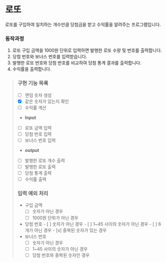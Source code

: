 # 로또
로또를 구입하여 일치하는 개수만큼 당첨금을 받고 수익률을 알려주는 프로그램입니다.

### 동작과정
1. 로또 구입 금액을 1000원 단위로 입력하면 발행한 로또 수량 및 번호를 출력합니다.
2. 당첨 번호와 보너스 번호를 입력받습니다.
3. 발행한 로또 번호와 당첨 번호를 비교하여 당첨 통계 결과를 출력합니다.
4. 수익률을 출력합니다.

> ### 구현 기능 목록
> - [ ] 랜덤 숫자 생성
> - [x] 같은 숫자가 있는지 확인
> - [ ] 수익률 계산
> - **Input**
> - [ ] 로또 금액 입력
> - [ ] 당첨 번호 입력
> - [ ] 보너스 번호 입력
> - **output**
> - [ ] 발행한 로또 개수 출력
> - [ ] 발행한 로또 출력
> - [ ] 당첨 통계 출력
> - [ ] 수익률 출력
> ### **입력 예외 처리**
>   - 구입 금액
>     - [ ] 숫자가 아닌 경우
>     - [ ] 1000원 단위가 아닌 경우
>   -  당첨 번호
>     - [ ] 숫자가 아닌 경우
>     - [ ] 1~45 사이의 숫자가 아닌 경우
>     - [ ] 6개가 아닌 경우
>     - [x] 중복된 숫자가 있는 경우
>   - 보너스 번호
>     - [ ] 숫자가 아닌 경우
>     - [ ] 1~45 사이의 숫자가 아닌 경우
>     - [ ] 당첨 번호와 중복된 숫자인 경우 